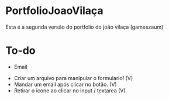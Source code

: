 # PortfolioJoaoVilaça

Esta é a segunda versão do portfolio do joão vilaça (gameszaum)

# To-do

- Email

* Criar um arquivo para manipular o formulario! (V)
* Mandar um email após clicar no botão. (V)
* Retirar o icone ao clicar no input / textarea (V)

